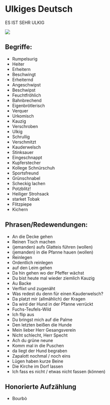 # Ulkiges Deutsch
ES IST SEHR ULKIG

![](https://i.toaaa.de/i/wvvs0.png)

## Begriffe:
- Rumpelsurig
- Heiter
- Erheitern
- Beschwingt
- Erheiternd
- Angeschwipst
- Beschwipst
- Feuchtfröhlich
- Bahnbrechend
- Eigenbrötlerisch
- Verquer
- Urkomisch
- Kauzig
- Verschroben
- Ulkig
- Schrullig
- Verschmitzt
- Kauderwelsch
- Stinksauer
- Eingeschnappt
- Kupferstecher
- Kollege Schnürschuh
- Sportsfreund
- Grünschnabel
- Scheckig lachen
- Potzblitz!
- Heiliger Strohsack
- starket Tobak
- Flitzpiepe
- Kichern

## Phrasen/Redewendungen:
- An die Decke gehen
- Reinen Tisch machen
- (jemanden) aufs Glatteis führen (wollen)
- (jemanden) in die Pfanne hauen (wollen)
- Reinlegen
- Ordentlich reinlegen
- auf den Leim gehen
- Da hin gehen wo der Pfeffer wächst
- Du bist heute mal wieder ziemlich Kauzig
- Au Backe
- Verflixt und zugenäht
- Was redest du denn für einen Kauderwelsch?
- Da platzt mir (allmählich) der Kragen
- Da wird der Hund in der Pfanne verrückt
- Fuchs-Teufels-Wild
- Ich flip aus
- Du bringst mich auf die Palme
- Den letzten beißen die Hunde
- Mein lieber Herr Gesangsverein
- Nicht schlecht, Herr Specht
- Ach du grüne neune
- Komm mal in die Puschen
- da liegt der Hund begraben
- Zapalott nochmal / noch eins
- Lügen haben kurze Beine
- Die Kirche im Dorf lassen
- Ich fass es nicht / etwas nicht fassen (können)

## Honorierte Aufzählung
- Bourbò
